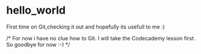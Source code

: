 # hello_world
First time on Git,checking it out and hopefully its usefull to me :)



/*    For now i have no clue how to Git. I will take the Codecademy lesson first. So goodbye for now :-)   */
